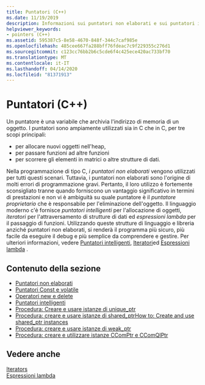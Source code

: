 ```yaml
---
title: Puntatori (C++)
ms.date: 11/19/2019
description: Informazioni sui puntatori non elaborati e sui puntatori intelligenti in Microsoft C.
helpviewer_keywords:
- pointers (C++)
ms.assetid: 595387c5-8e58-4670-848f-344c7caf985e
ms.openlocfilehash: 485cee667fa288bff76fdeac7c9f229355c276d1
ms.sourcegitcommit: c123cc76bb2b6c5cde6f4c425ece420ac733bf70
ms.translationtype: MT
ms.contentlocale: it-IT
ms.lasthandoff: 04/14/2020
ms.locfileid: "81371913"
---
```

# <a name="pointers-c"></a>Puntatori (C++)

Un puntatore è una variabile che archivia l'indirizzo di memoria di un oggetto. I puntatori sono ampiamente utilizzati sia in C che in C, per tre scopi principali:

- per allocare nuovi oggetti nell'heap,
- per passare funzioni ad altre funzioni
- per scorrere gli elementi in matrici o altre strutture di dati.

Nella programmazione di tipo C, *i puntatori non elaborati* vengono utilizzati per tutti questi scenari. Tuttavia, i puntatori non elaborati sono l'origine di molti errori di programmazione gravi. Pertanto, il loro utilizzo è fortemente sconsigliato tranne quando forniscono un vantaggio significativo in termini di prestazioni e non vi è ambiguità su quale puntatore è il *puntatore proprietario* che è responsabile per l'eliminazione dell'oggetto. Il linguaggio moderno c'è fornisce *puntatori intelligenti* per l'allocazione di oggetti, *iteratori* per l'attraversamento di strutture di dati ed *espressioni lambda* per il passaggio di funzioni. Utilizzando queste strutture di linguaggio e libreria anziché puntatori non elaborati, si renderà il programma più sicuro, più facile da eseguire il debug e più semplice da comprendere e gestire. Per ulteriori informazioni, vedere [Puntatori intelligenti](smart-pointers-modern-cpp.md), [Iteratori](../standard-library/iterators.md)ed [Espressioni lambda](lambda-expressions-in-cpp.md) .

## <a name="in-this-section"></a>Contenuto della sezione

- [Puntatori non elaborati](raw-pointers.md)
- [Puntatori Const e volatile](const-and-volatile-pointers.md)
- [Operatori new e delete](new-and-delete-operators.md)
- [Puntatori intelligenti](smart-pointers-modern-cpp.md)
- [Procedura: Creare e usare istanze di unique_ptr](how-to-create-and-use-unique-ptr-instances.md)
- [Procedura: creare e usare istanze di shared_ptrHow to: Create and use shared_ptr instances](how-to-create-and-use-shared-ptr-instances.md)
- [Procedura: creare e usare istanze di weak_ptr](how-to-create-and-use-weak-ptr-instances.md)
- [Procedura: creare e utilizzare istanze CComPtr e CComQIPtr](how-to-create-and-use-ccomptr-and-ccomqiptr-instances.md)

## <a name="see-also"></a>Vedere anche

[Iterators](../standard-library/iterators.md)</br>
[Espressioni lambda](lambda-expressions-in-cpp.md)
